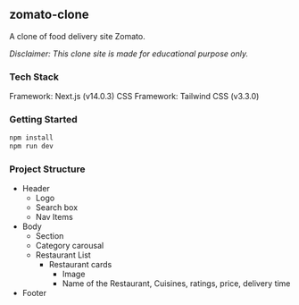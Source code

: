 ## zomato-clone

A clone of food delivery site Zomato.

_Disclaimer: This clone site is made for educational purpose only._

### Tech Stack

Framework: Next.js (v14.0.3)
CSS Framework: Tailwind CSS (v3.3.0)

### Getting Started

```bash
npm install  
npm run dev
```

### Project Structure

- Header
    - Logo
    - Search box
    - Nav Items
- Body
    - Section
    - Category carousal
    - Restaurant List
        - Restaurant cards 
            - Image
            - Name of the Restaurant, Cuisines, ratings, price, delivery time
- Footer
